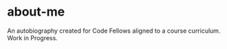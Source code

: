 # about-me
An autobiography created for Code Fellows aligned to a course curriculum. Work in Progress.
